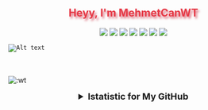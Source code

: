 <h2 align="center" style="color:#e63946;text-shadow: 3px 4px 4px rgba(205, 50, 70, 0.7);">Heyy, I'm MehmetCanWT</h2>
<div align="center">
</div>
<p align="center">
<a href="https://discord.com/users/302443204018700290" target"blank_"><img src="https://img.shields.io/badge/discord%20-7289DA.svg?&style=for-the-badge&logo=discord&logoColor=white"></a>
<a href="https://github.com/MehmetCanWT" target"blank_"><img src="https://img.shields.io/badge/GitHub%20-191717.svg?&style=for-the-badge&logo=github&logoColor=white"></a>
<a href="https://www.youtube.com/channel/UCpzw66qXgU2qBLcKpvZ3vCQ" target"blank_"><img src="https://img.shields.io/badge/youtube%20-ff0000.svg?&style=for-the-badge&logo=youtube&logoColor=white"></a>
<a href="https://steamcommunity.com/profiles/76561198200466026" target"blank_"><img src="https://img.shields.io/badge/steam%20-171a21.svg?&style=for-the-badge&logo=steam&logoColor=white"></a>
<a href="https://open.spotify.com/user/31jngbszpqr4yxe5uom3ik5x4eme" target"blank_"><img src="https://img.shields.io/badge/Spotify%20-1ed760.svg?&style=for-the-badge&logo=spotify&logoColor=white"></a>
<a href="https://discord.gg/G5jwP749Tw" target"blank_"><img src="https://img.shields.io/badge/Discord-Join-pink?style=for-the-badge&logo=discord"></a>
<a href="https://discord.com/users/302443204018700290" title="Discord Account"><img src="https://lanyard-profile-readme.vercel.app/api/302443204018700290"></a>

<code>![Alt text](https://spotify-recently-played-readme.vercel.app/api?user=31jngbszpqr4yxe5uom3ik5x4eme)</code>
 
<br></br>
<img src="https://count.getloli.com/get/@:wt?theme=gelbooru-h" alt=":wt" />

</p>




<details align="center">
<summary style="font-weight: bold; font-size: 18px">Istatistic for My GitHub</summary>

<img src="https://github-readme-stats.vercel.app/api/top-langs/?username=MehmetCanWT&layout=compact&theme=tokyonight" width="%100" height="150px" alt="stats" />
<img src="https://github-profile-trophy.vercel.app/?username=MehmetCanWT&theme=nord" width="%100" height="150px" alt="stats" />
</details>

    
</div>


